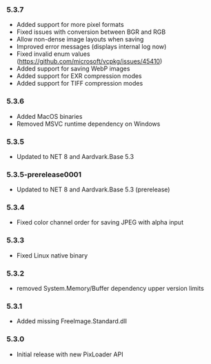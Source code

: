 ### 5.3.7
- Added support for more pixel formats
- Fixed issues with conversion between BGR and RGB
- Allow non-dense image layouts when saving
- Improved error messages (displays internal log now)
- Fixed invalid enum values (https://github.com/microsoft/vcpkg/issues/45410)
- Added support for saving WebP images
- Added support for EXR compression modes
- Added support for TIFF compression modes

### 5.3.6
- Added MacOS binaries
- Removed MSVC runtime dependency on Windows

### 5.3.5
- Updated to NET 8 and Aardvark.Base 5.3

### 5.3.5-prerelease0001
- Updated to NET 8 and Aardvark.Base 5.3 (prerelease)

### 5.3.4
- Fixed color channel order for saving JPEG with alpha input

### 5.3.3
- Fixed Linux native binary

### 5.3.2
- removed System.Memory/Buffer dependency upper version limits

### 5.3.1
- Added missing FreeImage.Standard.dll

### 5.3.0
- Initial release with new PixLoader API